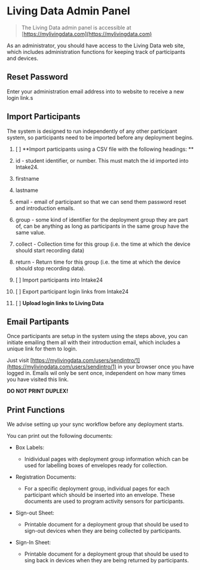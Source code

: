 # Living Data Admin Panel

> The Living Data admin panel is accessible at [https://mylivingdata.com](https://mylivingdata.com)

As an administrator, you should have access to the Living Data web site, which includes administration functions for keeping track of participants and devices.

## Reset Password

Enter your administration email address into to website to receive a new login link.s

## Import Participants

The system is designed to run independently of any other participant system, so participants need to be imported before any deployment begins.

1. [ ] **Import participants using a CSV file with the following headings: **
2. id - student identifier, or number. This must match the id imported into Intake24.
3. firstname
4. lastname
5. email - email of participant so that we can send them password reset and introduction emails.
6. group - some kind of identifier for the deployment group they are part of, can be anything as long as participants in the same group have the same value.
7. collect - Collection time for this group \(i.e. the time at which the device should start recording data\)
8. return - Return time for this group \(i.e. the time at which the device should stop recording data\).

9. [ ] Import participants into Intake24

10. [ ] Export participant login links from Intake24

11. [ ] **Upload login links to Living Data**

## Email Partipants

Once participants are setup in the system using the steps above, you can initiate emailing them all with their introduction email, which includes a unique link for them to login.

Just visit [https://mylivingdata.com/users/sendintro/1](https://mylivingdata.com/users/sendintro/1) in your browser once you have logged in. Emails wil only be sent once, independent on how many times you have visited this link.

**DO NOT PRINT DUPLEX!**

## Print Functions

We advise setting up your sync workflow before any deployment starts.

You can print out the following documents:

* Box Labels:
  * Inidividual pages with deployment group information which can be used for labelling boxes of envelopes ready for collection.
* Registration Documents:

  * For a specific deployment group, individual pages for each participant which should be inserted into an envelope. These documents are used to program activity sensors for participants.

* Sign-out Sheet:
  * Printable document for a deployment group that should be used to sign-out devices when they are being collected by participants.
* Sign-In Sheet:
  * Printable document for a deployment group that should be used to sing back in devices when they are being returned by participants.



